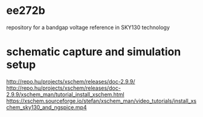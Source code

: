 # ee272b
repository for a bandgap voltage reference in SKY130 technology

# schematic capture and simulation setup
http://repo.hu/projects/xschem/releases/doc-2.9.9/
http://repo.hu/projects/xschem/releases/doc-2.9.9/xschem_man/tutorial_install_xschem.html
https://xschem.sourceforge.io/stefan/xschem_man/video_tutorials/install_xschem_sky130_and_ngspice.mp4
